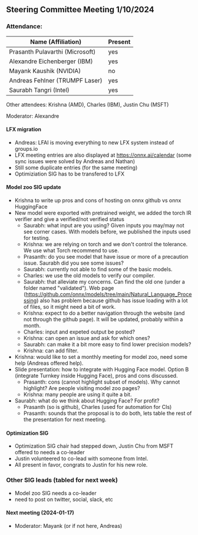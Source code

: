 ## Steering Committee Meeting 1/10/2024

### Attendance:

| Name (Affiliation)              | Present  |
| ------------------------------- | -------- |
| Prasanth Pulavarthi (Microsoft) | yes |
| Alexandre Eichenberger (IBM)    | yes |
| Mayank Kaushik (NVIDIA)         | no |
| Andreas Fehlner (TRUMPF Laser)  | yes |
| Saurabh Tangri (Intel)          | yes |

Other attendees: Krishna (AMD), Charles (IBM), Justin Chu (MSFT)

Moderator: Alexandre

#### LFX migration
- Andreas: LFAI is moving everything to new LFX system instead of groups.io
- LFX meeting entries are also displayed at https://onnx.ai/calendar (some sync issues were solved by Andreas and Nathan)
- Still some duplicate entries (for the same meeting)
- Optimiziation SIG has to be transfered to LFX

#### Model zoo SIG update
- Krishna to write up pros and cons of hosting on onnx github vs onnx HuggingFace
- New model were exported with pretrained weight, we added the torch IR verifier and give a verified/not verified status
   - Saurabh: what input are you using? Given inputs you may/may not see corner cases. With models before, we published the inputs used for testing.
   - Krishna: we are relying on torch and we don't control the tolerance. We use what Torch recommend to use.
   - Prasanth: do you see model that have issue or more of a precaution issue. Saurabh did you see some issues?
   - Saurabh: currently not able to find some of the basic models.
   - Charles: we use the old models to verify our compiler.
   - Saurabh: that alleviate my concerns. Can find the old one (under a folder named "validated"). Web page (https://github.com/onnx/models/tree/main/Natural_Language_Processing) also has problem because github has issue loading with a lot of files, so it might need a bit of work.
   - Krishna: expect to do a better navigation through the website (and not through the github page). It will be updated, probably within a month.
   - Charles: input and expeted output be posted?
   - Krishna: can open an issue and ask for which ones?
   - Saurabh: can make it a bit more easy to find lower precision models?
   - Krishna: can add filter.
- Krishna: would like to set a monthly meeting for model zoo, need some help (Andreas offered help).
- Slide presentation: how to integrate with Hugging Face model. Option B (integrate Turnkey inside Hugging Face), pros and cons discussed.
   - Prasanth: cons (cannot highlight subset of models). Why cannot highlight? Are people visiting model zoo pages?
   - Krishna: many people are using it quite a bit.
- Saurabh: what do we think about Hugging Face? For profit?
   - Prasanth (so is github), Charles (used for automation for CIs)
   - Prasanth: sounds that the proposal is to do both, lets table the rest of the presentation for next meeting.   

#### Optimization SIG
- Optimization SIG chair had stepped down, Justin Chu from MSFT offered to needs a co-leader
- Justin volunteered to co-lead with someone from Intel.
- All present in favor, congrats to Justin for his new role.

### Other SIG leads (tabled for next week)
- Model zoo SIG needs a co-leader
- need to post on twitter, social, slack, etc
   
#### Next meeting (2024-01-17) 
 - Moderator: Mayank (or if not here, Andreas)
